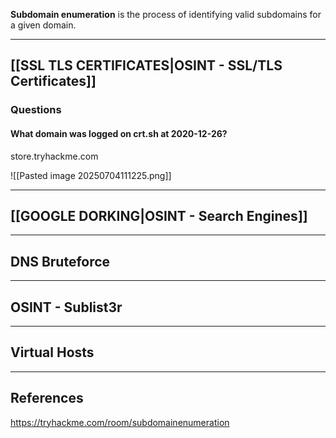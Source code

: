 **Subdomain enumeration** is the process of identifying valid subdomains for a given domain.

---

## [[SSL TLS CERTIFICATES|OSINT - SSL/TLS Certificates]]

### Questions

#### What domain was logged on crt.sh at 2020-12-26?
store.tryhackme.com

![[Pasted image 20250704111225.png]]

---

## [[GOOGLE DORKING|OSINT - Search Engines]]

---

## DNS Bruteforce

---

## OSINT - Sublist3r

---

## Virtual Hosts

---

## References

https://tryhackme.com/room/subdomainenumeration